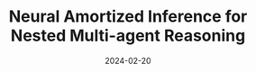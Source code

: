 ---
title: "Neural Amortized Inference for Nested Multi-agent Reasoning"
collection: publications
# permalink: /publication/neural_amortize_inference
excerpt: 'How can agents efficiently perform recursive Theory of Mind reasoning? We propose a neurosymbolic method which approximates the posterior belief distribution through bottom up neural network proposals, then performs top down Bayesian inference over the most likely beliefs.'
date: 2024-02-20
venue: 'AAAI'
paperurl: 'https://www.tshu.io/nested_reasoning/'
# citation: 'Your Name, You. (2010). &quot;Paper Title Number 2.&quot; <i>Journal 1</i>. 1(2).'
---